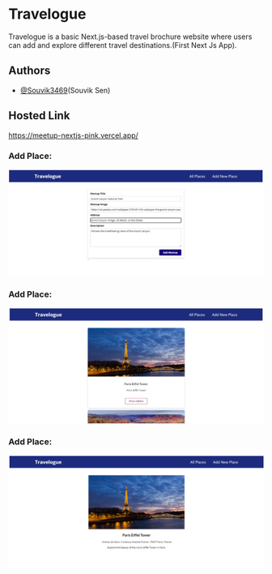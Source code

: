 # Travelogue
Travelogue is a basic Next.js-based travel brochure website where users can add and explore different travel destinations.(First Next Js App).

## Authors

- [@Souvik3469](https://github.com/Souvik3469)(Souvik Sen)

## Hosted Link
https://meetup-nextjs-pink.vercel.app/

### Add Place:
![Add Place](https://github.com/Souvik3469/MeetupNextjs/blob/main/public/add_place.png)

### Add Place:
![All Places](https://github.com/Souvik3469/MeetupNextjs/blob/main/public/all_places.png)

### Add Place:
![Place Details](https://github.com/Souvik3469/MeetupNextjs/blob/main/public/Place%20details.png)
